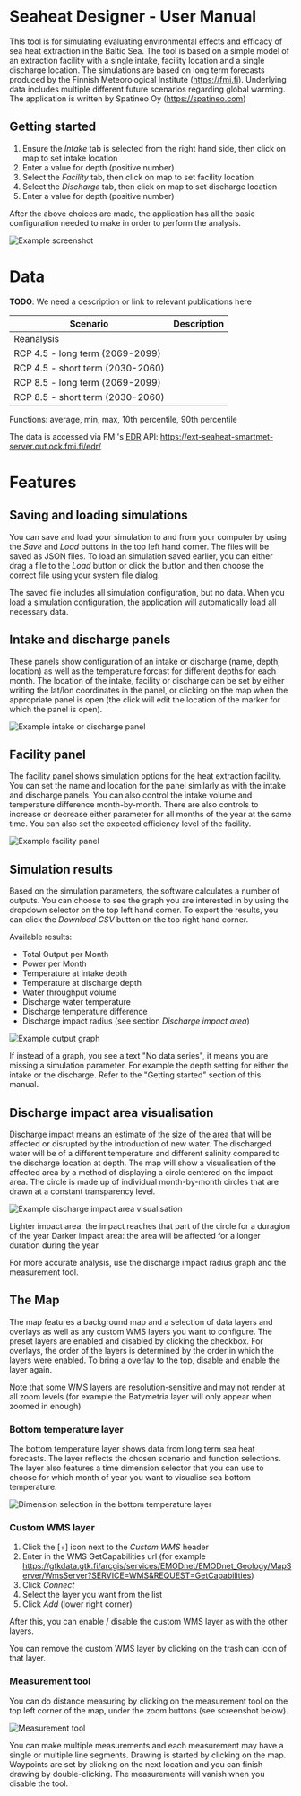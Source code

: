 # Seaheat Designer - User Manual

This tool is for simulating evaluating environmental effects and efficacy of sea heat extraction in the Baltic Sea. The tool is based on a simple model of an extraction facility with a single intake, facility location and a single discharge location. The simulations are based on long term forecasts produced by the Finnish Meteorological Institute (https://fmi.fi). Underlying data includes multiple different future scenarios regarding global warming. The application is written by Spatineo Oy (https://spatineo.com)

## Getting started

1. Ensure the *Intake* tab is selected from the right hand side, then click on map to set intake location
2. Enter a value for depth (positive number)
3. Select the *Facility* tab, then click on map to set facility location
4. Select the *Discharge* tab, then click on map to set discharge location
5. Enter a value for depth (positive number)

After the above choices are made, the application has all the basic configuration needed to make in order to perform the analysis.

![Example screenshot](manual/example.png)

# Data

**TODO**: We need a description or link to relevant publications here

| Scenario                         | Description |
| -------------------------------- | ----------- |
| Reanalysis                       |             |
| RCP 4.5 - long term (2069-2099)  |             |
| RCP 4.5 - short term (2030-2060) |             |
| RCP 8.5 - long term (2069-2099)  |             |
| RCP 8.5 - short term (2030-2060) |             |

Functions: average, min, max, 10th percentile, 90th percentile

The data is accessed via FMI's [EDR](https://ogcapi.ogc.org/edr/EDR) API: https://ext-seaheat-smartmet-server.out.ock.fmi.fi/edr/

# Features

## Saving and loading simulations

You can save and load your simulation to and from your computer by using the *Save* and *Load* buttons in the top left hand corner. The files will be saved as JSON files. To load an simulation saved earlier, you can either drag a file to the *Load* button or click the button and then choose the correct file using your system file dialog.

The saved file includes all simulation configuration, but no data. When you load a simulation configuration, the application will automatically load all necessary data.

## Intake and discharge panels

These panels show configuration of an intake or discharge (name, depth, location) as well as the temperature forcast for different depths for each month. The location of the intake, facility or discharge can be set by either writing the lat/lon coordinates in the panel, or clicking on the map when the appropriate panel is open (the click will edit the location of the marker for which the panel is open).

![Example intake or discharge panel](manual/intake-discharge.png)

## Facility panel

The facility panel shows simulation options for the heat extraction facility. You can set the name and location for the panel similarly as with the intake and discharge panels. You can also control the intake volume and temperature difference month-by-month. There are also controls to increase or decrease either parameter for all months of the year at the same time. You can also set the expected efficiency level of the facility.

![Example facility panel](manual/facility.png)

## Simulation results

Based on the simulation parameters, the software calculates a number of outputs. You can choose to see the graph you are interested in by using the dropdown selector on the top left hand corner. To export the results, you can click the *Download CSV* button on the top right hand corner.

Available results:

* Total Output per Month
* Power per Month
* Temperature at intake depth
* Temperature at discharge depth
* Water throughput volume
* Discharge water temperature
* Discharge temperature difference
* Discharge impact radius (see section *Discharge impact area*)

![Example output graph](manual/output-graph.png)

If instead of a graph, you see a text "No data series", it means you are missing a simulation parameter. For example the depth setting for either the intake or the discharge. Refer to the "Getting started" section of this manual.

## Discharge impact area visualisation

Discharge impact means an estimate of the size of the area that will be affected or disrupted by the introduction of new water. The discharged water will be of a different temperature and different salinity compared to the discharge location at depth. The map will show a visualisation of the affected area by a method of displaying a circle centered on the impact area. The circle is made up of individual month-by-month circles that are drawn at a constant transparency level.

![Example discharge impact area visualisation](manual/discharge-impact.png)

Lighter impact area: the impact reaches that part of the circle for a duragion of the year
Darker impact area: the area will be affected for a longer duration during the year

For more accurate analysis, use the discharge impact radius graph and the measurement tool.

## The Map

The map features a background map and a selection of data layers and overlays as well as any custom WMS layers you want to configure. The preset layers are enabled and disabled by clicking the checkbox. For overlays, the order of the layers is determined by the order in which the layers were enabled. To bring a overlay to the top, disable and enable the layer again. 

Note that some WMS layers are resolution-sensitive and may not render at all zoom levels (for example the Batymetria layer will only appear when zoomed in enough)



### Bottom temperature layer

The bottom temperature layer shows data from long term sea heat forecasts. The layer reflects the chosen scenario and function selections. The layer also features a time dimension selector that you can use to choose for which month of year you want to visualise sea bottom temperature.

![Dimension selection in the bottom temperature layer](manual/bottomtemp.png)

### Custom WMS layer

1. Click the [+] icon next to the *Custom WMS* header
2. Enter in the WMS GetCapabilities url (for example https://gtkdata.gtk.fi/arcgis/services/EMODnet/EMODnet_Geology/MapServer/WmsServer?SERVICE=WMS&REQUEST=GetCapabilities)
3. Click *Connect*
4. Select the layer you want from the list
5. Click *Add* (lower right corner)

After this, you can enable / disable the custom WMS layer as with the other layers.

You can remove the custom WMS layer by clicking on the trash can icon of that layer.

### Measurement tool

You can do distance measuring by clicking on the measurement tool on the top left corner of the map, under the zoom buttons (see screenshot below).

![Measurement tool](manual/measurement.png)

You can make multiple measurements and each measurement may have a single or multiple line segments. Drawing is started by clicking on the map. Waypoints are set by clicking on the next location and you can finish drawing by double-clicking. The measurements will vanish when you disable the tool.


